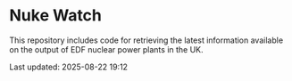 # Nuke Watch

This repository includes code for retrieving the latest information available on the output of EDF nuclear power plants in the UK.

Last updated: 2025-08-22 19:12